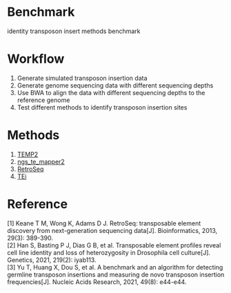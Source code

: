 # Benchmark
identity transposon insert methods benchmark

# Workflow  
1. Generate simulated transposon insertion data
2. Generate genome sequencing data with different sequencing depths
3. Use BWA to align the data with different sequencing depths to the reference genome
4. Test different methods to identify transposon insertion sites

# Methods
1. [TEMP2](https://github.com/weng-lab/TEMP2)
2. [ngs_te_mapper2](https://github.com/bergmanlab/ngs_te_mapper2)
3. [RetroSeq](https://github.com/tk2/RetroSeq)
4. [TEi](https://github.com/tchen-tt/TEi)

# Reference  
\[1\] Keane T M, Wong K, Adams D J. RetroSeq: transposable element discovery from next-generation sequencing data[J]. Bioinformatics, 2013, 29(3): 389-390.  
\[2\] Han S, Basting P J, Dias G B, et al. Transposable element profiles reveal cell line identity and loss of heterozygosity in Drosophila cell culture[J]. Genetics, 2021, 219(2): iyab113.  
\[3\] Yu T, Huang X, Dou S, et al. A benchmark and an algorithm for detecting germline transposon insertions and measuring de novo transposon insertion frequencies[J]. Nucleic Acids Research, 2021, 49(8): e44-e44.  
